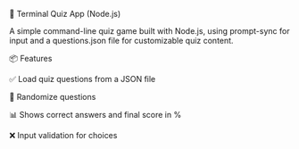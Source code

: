 🧠 Terminal Quiz App (Node.js)

A simple command-line quiz game built with Node.js, using prompt-sync for input and a questions.json file for customizable quiz content.

📦 Features

✅ Load quiz questions from a JSON file

🔀 Randomize questions

📊 Shows correct answers and final score in %

❌ Input validation for choices
